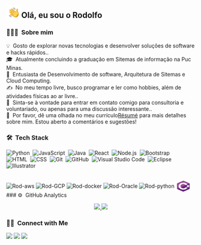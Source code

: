 

<img alt="Night Coding" src="./assets/Hand%20Wave.gif" width='40' align="left"/><h2>Olá, eu sou o  Rodolfo</h2>

<!-- ## 👋 &nbsp;Hey there! I'm Aditya -->

### 👨🏻‍💻 &nbsp;Sobre mim

💡 &nbsp;Gosto de explorar novas tecnologias e desenvolver soluções de software e hacks rápidos..\
🎓 &nbsp;Atualmente concluindo a graduação em Sitemas de informação na Puc Minas.\
🌱 &nbsp;Entusiasta de Desenvolvimento de software, Arquitetura de Sitemas e Cloud Computing.\
✍️ &nbsp;No meu tempo livre, busco programar e ler como hobbies, além de atividades físicas ao ar livre..\
💬 &nbsp;Sinta-se à vontade para entrar em contato comigo para consultoria e voluntariado, ou apenas para uma discussão interessante..\
📄 &nbsp;Por favor, dê uma olhada no meu currículo[Résumé](https://www.adityavsingh.com/resume.html) para mais detalhes sobre mim. Estou aberto a comentários e sugestões!

<!-- <img alt="Night Coding" src="https://discord.com/channels/692085107112280094/697532732019966052/960981463858298960" align="right"/> -->

### 🛠 &nbsp;Tech Stack
![Python](https://img.shields.io/badge/-Python-05122A?style=flat&logo=python)&nbsp;
![JavaScript](https://img.shields.io/badge/-JavaScript-05122A?style=flat&logo=javascript)&nbsp;
![Java](https://img.shields.io/badge/-Java-05122A?style=flat&logo=Java&logoColor=FFA518)&nbsp;
![React](https://img.shields.io/badge/-React-05122A?style=flat&logo=react)&nbsp;
![Node.js](https://img.shields.io/badge/-Node.js-05122A?style=flat&logo=node.js)&nbsp;
![Bootstrap](https://img.shields.io/badge/-Bootstrap-05122A?style=flat&logo=bootstrap&logoColor=563D7C)\
![HTML](https://img.shields.io/badge/-HTML-05122A?style=flat&logo=HTML5)&nbsp;
![CSS](https://img.shields.io/badge/-CSS-05122A?style=flat&logo=CSS3&logoColor=1572B6)&nbsp;
![Git](https://img.shields.io/badge/-Git-05122A?style=flat&logo=git)&nbsp;
![GitHub](https://img.shields.io/badge/-GitHub-05122A?style=flat&logo=github)&nbsp;
![Visual Studio Code](https://img.shields.io/badge/-Visual%20Studio%20Code-05122A?style=flat&logo=visual-studio-code&logoColor=007ACC)&nbsp;
![Eclipse](https://img.shields.io/badge/-Eclipse-05122A?style=flat&logo=eclipse-ide&logoColor=2C2255)\
![Illustrator](https://img.shields.io/badge/-Illustrator-05122A?style=flat&logo=adobe-illustrator)&nbsp;

<!-- <div>
  <link rel="stylesheet" href="https://cdn.jsdelivr.net/gh/devicons/devicon@v2.15.1/devicon.min.css">
<img src='https://random-memer.herokuapp.com/' title="Meme" alt="Please refresh the page if the meme doesn't show up.">
</div> -->

<div style="display: inline_block"><br>
  <img align="center" alt="Rod-aws" height="40" width="50" src="https://cdn.jsdelivr.net/gh/devicons/devicon/icons/amazonwebservices/amazonwebservices-original.svg"">
  <img align="center" alt="Rod-GCP" height="40" width="50" src="https://cdn.jsdelivr.net/gh/devicons/devicon/icons/googlecloud/googlecloud-original.svg">
  <img align="center" alt="Rod-docker" height="40" width="50" src="https://cdn.jsdelivr.net/gh/devicons/devicon/icons/docker/docker-original.svg">
  <img align="center" alt="Rod-Oracle" height="30" width="40" src="https://cdn.jsdelivr.net/gh/devicons/devicon/icons/oracle/oracle-original.svg">
  <img align="center" alt="Rod-python" height="30" width="40" src="https://cdn.jsdelivr.net/gh/devicons/devicon/icons/python/python-original.svg">
  <img align="center" alt="Rod-Csharp" height="30" width="40" src="https://raw.githubusercontent.com/devicons/devicon/master/icons/csharp/csharp-original.svg">
  
</div>
### ⚙️ &nbsp;GitHub Analytics

<p align="center">
<a href="https://github.com/rodolfobredoff">
  <img height="180em" src="https://github-readme-stats-eight-theta.vercel.app/api?username=rodolfobredoff&show_icons=true&theme=dracula&include_all_commits=true&count_private=true"/>
  <img height="180em" src="https://github-readme-stats-eight-theta.vercel.app/api/top-langs/?username=rodolfobredoff&layout=compact&langs_count=8&theme=dracula"/>
</a>
</p>

### 🤝🏻 &nbsp;Connect with Me

<p align="center">

<a href="https://www.linkedin.com/in/rodolfo-soares/"><img src="https://img.shields.io/badge/-Rodolfo%20Soares%20-0077B5?style=flat&logo=Linkedin&logoColor=white"/></a>
<a href="mailto:rodolfobredoff@gmail.com"><img src="https://img.shields.io/badge/-rodolfobredoff-D14836?style=flat&logo=Gmail&logoColor=white"/></a>
<a href="https://instagram.com/orodolfomorais"><img src="https://img.shields.io/badge/-@orodolfo_-E4405F?style=flat&logo=Instagram&logoColor=white"/></a>
</p>
